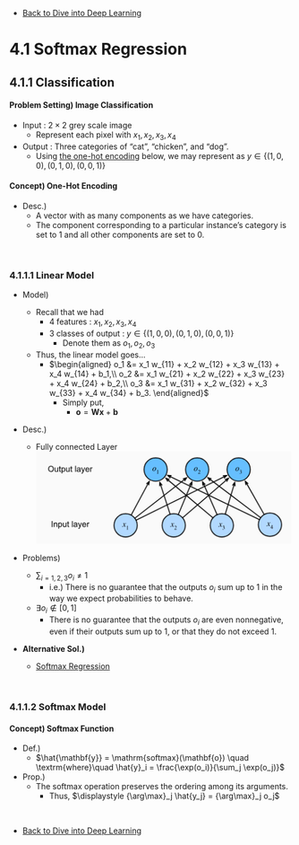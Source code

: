 * [Back to Dive into Deep Learning](../../main.md)

# 4.1 Softmax Regression

## 4.1.1 Classification
#### Problem Setting) Image Classification
- Input : $2\times2$ grey scale image
  - Represent each pixel with $x_1, x_2, x_3, x_4$
- Output : Three categories of “cat”, “chicken”, and “dog”.
  - Using [the one-hot encoding](#concept-one-hot-encoding) below, we may represent as $`y \in \{(1, 0, 0), (0, 1, 0), (0, 0, 1)\}`$

#### Concept) One-Hot Encoding
- Desc.)
  - A vector with as many components as we have categories.
  - The component corresponding to a particular instance’s category is set to 1 and all other components are set to 0.

<br>

### 4.1.1.1 Linear Model
- Model)
  - Recall that we had 
    - 4 features : $x_1, x_2, x_3, x_4$
    - 3 classes of output : $`y \in \{(1, 0, 0), (0, 1, 0), (0, 0, 1)\}`$
      - Denote them as $o_1, o_2, o_3$
  - Thus, the linear model goes...
    - $`\begin{aligned}   o_1 &= x_1 w_{11} + x_2 w_{12} + x_3 w_{13} + x_4 w_{14} + b_1,\\   o_2 &= x_1 w_{21} + x_2 w_{22} + x_3 w_{23} + x_4 w_{24} + b_2,\\ o_3 &= x_1 w_{31} + x_2 w_{32} + x_3 w_{33} + x_4 w_{34} + b_3.   \end{aligned}`$
      - Simply put,
        - $`\mathbf{o} = \mathbf{W} \mathbf{x} + \mathbf{b}`$


- Desc.)
  - Fully connected Layer   
    ![](images/001.png)
- Problems)
  - $\displaystyle \sum_{i=1,2,3}o_i\ne 1$
    - i.e.) There is no guarantee that the outputs $`o_i`$ sum up to $`1`$ in the way we expect probabilities to behave.
  - $\exists o_i \notin [0,1]$
    - There is no guarantee that the outputs $`o_i`$ are even nonnegative, even if their outputs sum up to $`1`$, or that they do not exceed $`1`$.
- **Alternative Sol.)**
  - [Softmax Regression](#4112-softmax-model)

<br>

### 4.1.1.2 Softmax Model
#### Concept) Softmax Function
- Def.)
  - $\hat{\mathbf{y}} = \mathrm{softmax}(\mathbf{o}) \quad \textrm{where}\quad \hat{y}_i = \frac{\exp(o_i)}{\sum_j \exp(o_j)}$
- Prop.)
  - The softmax operation preserves the ordering among its arguments.
    - Thus, $\displaystyle {\arg\max}_j \hat{y_j} = {\arg\max}_j o_j$



<br>

* [Back to Dive into Deep Learning](../../main.md)